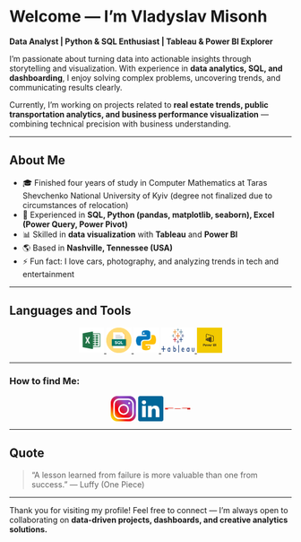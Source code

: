 # Welcome — I’m Vladyslav Misonh

**Data Analyst | Python & SQL Enthusiast | Tableau & Power BI Explorer**

I’m passionate about turning data into actionable insights through storytelling and visualization.
With experience in **data analytics, SQL, and dashboarding**, I enjoy solving complex problems, uncovering trends, and communicating results clearly.

Currently, I’m working on projects related to **real estate trends, public transportation analytics, and business performance visualization** — combining technical precision with business understanding.

---

## About Me

* 🎓 Finished four years of study in Computer Mathematics at Taras Shevchenko National University of Kyiv (degree not finalized due to circumstances of relocation)
* 💼 Experienced in **SQL, Python (pandas, matplotlib, seaborn), Excel (Power Query, Power Pivot)**
* 📊 Skilled in **data visualization** with **Tableau** and **Power BI**
* 🌎 Based in **Nashville, Tennessee (USA)**
* ⚡ Fun fact: I love cars, photography, and analyzing trends in tech and entertainment

---

## Languages and Tools

<p align="center"> 
  <a href="https://www.microsoft.com/en-us/microsoft-365/excel" target="_blank"> 
    <img src="https://github.com/vladmisonh/vladmisonh/blob/main/resources/excel.png" alt="Excel" width="45" height="45"/> 
  </a>
  <a href="https://www.mysql.com/" target="_blank"> 
    <img src="https://github.com/vladmisonh/vladmisonh/blob/main/resources/sql.png" alt="SQL" width="45" height="45"/> 
  </a>
  <a href="https://www.python.org/" target="_blank"> 
    <img src="https://github.com/vladmisonh/vladmisonh/blob/main/resources/python.png" alt="Python" width="45" height="45"/> 
  </a>
  <a href="https://www.tableau.com/" target="_blank"> 
    <img src="https://github.com/vladmisonh/vladmisonh/blob/main/resources/tableau.png" alt="Tableau" width="60" height="45"/> 
  </a>
  <a href="https://powerbi.microsoft.com/" target="_blank"> 
    <img src="https://github.com/vladmisonh/vladmisonh/blob/main/resources/powerbi.png" alt="Power BI" width="45" height="45"/> 
  </a>
</p>

---

### How to find Me:

<p align="center">
	<a href="https://www.instagram.com/vlmisonh/" target="_blank" title="Instagram"><img align="center" src="https://github.com/vladmisonh/vladmisonh/blob/main/resources/instagram.png" alt="https://www.instagram.com/vlmisonh/" height="45" width="45" /></a>
	<a href="https://www.linkedin.com/in/vladyslav-misonh/" target="_blank" title="LinkedIn"><img align="center" src="https://github.com/vladmisonh/vladmisonh/blob/main/resources/linkedin.png" alt="https://www.linkedin.com/in/vladyslav-misonh/" height="45" width="45" /></a>
	<a href="mailto:vladyslavmisonh@gmail.com" target="_blank" title="Email"><img align="center" src="https://github.com/vladmisonh/vladmisonh/blob/main/resources/gmail.png" alt="mailto:vladyslavmisonh@gmail.com" height="5" width="45" /></a>
</p>

---

## Quote

> “A lesson learned from failure is more valuable than one from success.” — Luffy (One Piece)

---

Thank you for visiting my profile!
Feel free to connect — I’m always open to collaborating on **data-driven projects, dashboards, and creative analytics solutions.**
